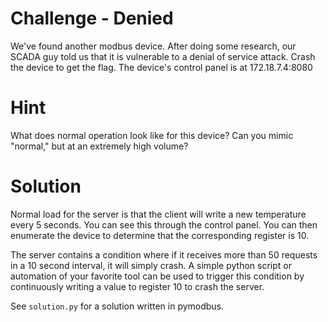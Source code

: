 # Challenge - Denied
We've found another modbus device. After doing some research, our SCADA guy told us that it is vulnerable to a denial of service attack. Crash the device to get the flag. The device's control panel is at 172.18.7.4:8080

# Hint
What does normal operation look like for this device? Can you mimic "normal," but at an extremely high volume?

# Solution
Normal load for the server is that the client will write a new temperature every 5 seconds. You can see this through the control panel. You can then enumerate the device to determine that the corresponding register is 10. 

The server contains a condition where if it receives more than 50 requests in a 10 second interval, it will simply crash. A simple python script or automation of your favorite tool can be used to trigger this condition by continuously writing a value to register 10 to crash the server. 

See `solution.py` for a solution written in pymodbus. 